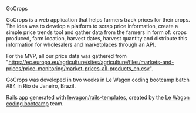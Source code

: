 GoCrops

GoCrops is a web application that helps farmers track prices for their crops. The idea was to develop a platform to scrap price information, create a simple price trends tool and gather data from the farmers in form of: crops produced, farm location, harvest dates, harvest quantity and distribute this information for wholesalers and marketplaces through an API.

For the MVP, all our price data was gathered from "https://ec.europa.eu/agriculture/sites/agriculture/files/markets-and-prices/price-monitoring/market-prices-all-products_en.csv".

GoCrops was developed in two weeks in Le Wagon coding bootcamp batch #84 in Rio de Janeiro, Brazil.

Rails app generated with [lewagon/rails-templates](https://github.com/lewagon/rails-templates), created by the [Le Wagon coding bootcamp](https://www.lewagon.com) team.
